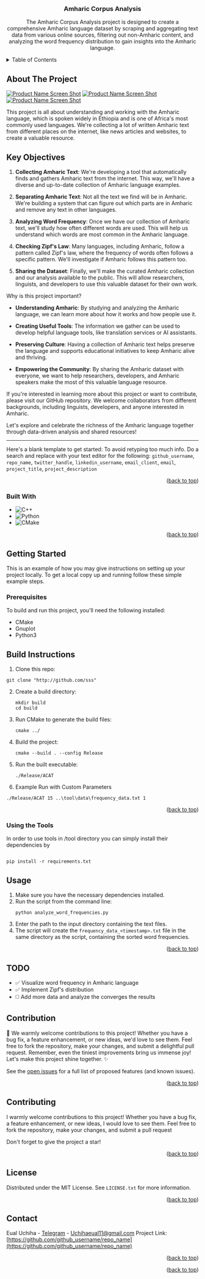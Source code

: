 <!-- Improved compatibility of back to top link: See: https://github.com/othneildrew/Best-README-Template/pull/73 -->
<a name="readme-top"></a>



<!-- PROJECT LOGO -->
<br />
<div align="center">


<h3 align="center">Amharic Corpus Analysis</h3>

  <p align="center">
     The Amharic Corpus Analysis project is designed to create a comprehensive Amharic language dataset by scraping and aggregating text data from various online sources, filtering out non-Amharic content, and analyzing the word frequency distribution to gain insights into the Amharic language.    <br />
  </p>
</div>



<!-- TABLE OF CONTENTS -->
<details>
  <summary>Table of Contents</summary>
  <ol>
    <li>
      <a href="#about-the-project">About The Project</a>
      <ul>
        <li><a href="#built-with">Built With</a></li>
      </ul>
    </li>
    <li>
      <a href="#getting-started">Getting Started</a>
      <ul>
        <li><a href="#prerequisites">Prerequisites</a></li>
        <li><a href="#installation">Installation</a></li>
      </ul>
    </li>
    <li><a href="#usage">Usage</a></li>
    <li><a href="#roadmap">Todos</a></li>
    <li><a href="#contributing">Contributing</a></li>
    <li><a href="#license">License</a></li>
    <li><a href="#contact">Contact</a></li>
  </ol>
</details>



<!-- ABOUT THE PROJECT -->
## About The Project

[![Product Name Screen Shot][freq-screenshot]](#)
[![Product Name Screen Shot][test-screenshot]](#)
[![Product Name Screen Shot][dist-screenshot]](#)

This project is all about understanding and working with the Amharic language, which is spoken widely in Ethiopia and is one of Africa's most commonly used languages. We're collecting a lot of written Amharic text from different places on the internet, like news articles and websites, to create a valuable resource.

## Key Objectives



1. **Collecting Amharic Text**: We're developing a tool that automatically finds and gathers Amharic text from the internet. This way, we'll have a diverse and up-to-date collection of Amharic language examples.

2. **Separating Amharic Text**: Not all the text we find will be in Amharic. We're building a system that can figure out which parts are in Amharic and remove any text in other languages.

3. **Analyzing Word Frequency**: Once we have our collection of Amharic text, we'll study how often different words are used. This will help us understand which words are most common in the Amharic language.

4. **Checking Zipf's Law**: Many languages, including Amharic, follow a pattern called Zipf's law, where the frequency of words often follows a specific pattern. We'll investigate if Amharic follows this pattern too.

5. **Sharing the Dataset**: Finally, we'll make the curated Amharic collection and our analysis available to the public. This will allow researchers, linguists, and developers to use this valuable dataset for their own work.

Why is this project important?

- **Understanding Amharic**: By studying and analyzing the Amharic language, we can learn more about how it works and how people use it.

- **Creating Useful Tools**: The information we gather can be used to develop helpful language tools, like translation services or AI assistants.

- **Preserving Culture**: Having a collection of Amharic text helps preserve the language and supports educational initiatives to keep Amharic alive and thriving.

- **Empowering the Community**: By sharing the Amharic dataset with everyone, we want to help researchers, developers, and Amharic speakers make the most of this valuable language resource.

If you're interested in learning more about this project or want to contribute, please visit our GitHub repository. We welcome collaborators from different backgrounds, including linguists, developers, and anyone interested in Amharic.

Let's explore and celebrate the richness of the Amharic language together through data-driven analysis and shared resources!

---
Here's a blank template to get started: To avoid retyping too much info. Do a search and replace with your text editor for the following: `github_username`, `repo_name`, `twitter_handle`, `linkedin_username`, `email_client`, `email`, `project_title`, `project_description`

<p align="right">(<a href="#readme-top">back to top</a>)</p>



### Built With

* ![C++](https://img.shields.io/badge/c++-%2300599C.svg?style=for-the-badge&logo=c%2B%2B&logoColor=white)
* ![Python](https://img.shields.io/badge/python-3670A0?style=for-the-badge&logo=python&logoColor=ffdd54)
* ![CMake](https://img.shields.io/badge/CMake-%23008FBA.svg?style=for-the-badge&logo=cmake&logoColor=white)

<p align="right">(<a href="#readme-top">back to top</a>)</p>



<!-- GETTING STARTED -->
## Getting Started

This is an example of how you may give instructions on setting up your project locally.
To get a local copy up and running follow these simple example steps.

### Prerequisites


To build and run this project, you'll need the following installed:

- CMake
- Gnuplot
- Python3

## Build Instructions
1. Clone this repo: 

```
git clone "http://github.com/sss"
```
2. Create a build directory:
   ```
   mkdir build
   cd build
   ```
3. Run CMake to generate the build files:
   ```
   cmake ../
   ```
4. Build the project:
   ```
   cmake --build . --config Release
   ```
5. Run the built executable:
   ```
   ./Release/ACAT
   ```
6. Example Run with Custom Parameters 
```
./Release/ACAT 15 ..\tool\data\frequency_data.txt 1
```

<p align="right">(<a href="#readme-top">back to top</a>)</p>


### Using the Tools 

 In order to use tools in /tool directory you can simply install their dependencies by 
```

pip install -r requirements.txt
```

<!-- USAGE EXAMPLES -->
## Usage

1. Make sure you have the necessary dependencies installed.
2. Run the script from the command line:
   ```
   python analyze_word_frequencies.py
   ```
3. Enter the path to the input directory containing the text files.
4. The script will create the `frequency_data_<timestamp>.txt` file in the same directory as the script, containing the sorted word frequencies.



<p align="right">(<a href="#readme-top">back to top</a>)</p>



<!-- ROADMAP -->
## TODO 

- ✅ Visualize word frequency in Amharic language
- ✅ Implement Zipf's distribution
- ◻️ Add more data and analyze the converges the results

## Contribution

🌟 We warmly welcome contributions to this project! Whether you have a bug fix, a feature enhancement, or new ideas, we'd love to see them. Feel free to fork the repository, make your changes, and submit a delightful pull request. Remember, even the tiniest improvements bring us immense joy! Let's make this project shine together. ✨

See the [open issues](https://github.com/github_username/repo_name/issues) for a full list of proposed features (and known issues).

<p align="right">(<a href="#readme-top">back to top</a>)</p>



<!-- CONTRIBUTING -->
## Contributing

I warmly welcome contributions to this project! Whether you have a bug fix, a feature enhancement, or new ideas, I would love to see them. Feel free to fork the repository, make your changes, and submit a pull request

Don't forget to give the project a star!
<p align="right">(<a href="#readme-top">back to top</a>)</p>



<!-- LICENSE -->
## License

Distributed under the MIT License. See `LICENSE.txt` for more information.

<p align="right">(<a href="#readme-top">back to top</a>)</p>



<!-- CONTACT -->
## Contact

Eual Uchiha - [Telegram](https://t.me/The_Ceaseless_Wheel) - Uchihaeual11@gmail.com
Project Link: [https://github.com/github_username/repo_name](https://github.com/github_username/repo_name)

<p align="right">(<a href="#readme-top">back to top</a>)</p>





<p align="right">(<a href="#readme-top">back to top</a>)</p>



<!-- MARKDOWN LINKS & IMAGES -->
[dist-screenshot]: /images/dist.png
[freq-screenshot]: /images/freq.png
[test-screenshot]: /images/test.png
[Python]:(https://img.shields.io/badge/python-3670A0?style=for-the-badge&logo=python&logoColor=ffdd54)


